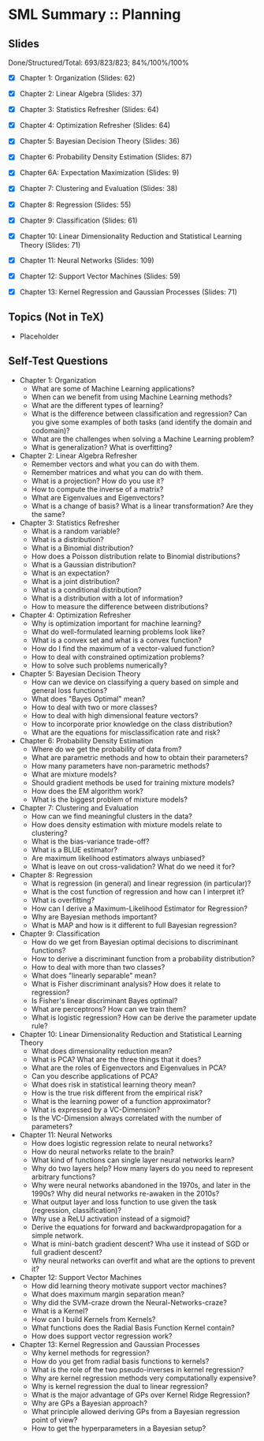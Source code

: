 # SML Summary :: Planning

## Slides

Done/Structured/Total: 693/823/823; 84%/100%/100%

- [x] Chapter 1: Organization (Slides: 62)
- [X] Chapter 2: Linear Algebra (Slides: 37)
- [X] Chapter 3: Statistics Refresher (Slides: 64)
- [X] Chapter 4: Optimization Refresher (Slides: 64)
- [X] Chapter 5: Bayesian Decision Theory (Slides: 36)
- [X] Chapter 6: Probability Density Estimation (Slides: 87)
- [X] Chapter 6A: Expectation Maximization (Slides: 9)
- [X] Chapter 7: Clustering and Evaluation (Slides: 38)
- [X] Chapter 8: Regression (Slides: 55)
- [X] Chapter 9: Classification (Slides: 61)
- [X] Chapter 10: Linear Dimensionality Reduction and Statistical Learning Theory (Slides: 71)
- [X] Chapter 11: Neural Networks (Slides: 109)
- [x] Chapter 12: Support Vector Machines (Slides: 59)
- [x] Chapter 13: Kernel Regression and Gaussian Processes (Slides: 71)



## Topics (Not in TeX)

* Placeholder



## Self-Test Questions

* Chapter 1: Organization
    - What are some of Machine Learning applications?
    - When can we benefit from using Machine Learning methods?
    - What are the different types of learning?
    - What is the difference between classification and regression? Can you give some examples of both tasks (and identify the domain and codomain)?
    - What are the challenges when solving a Machine Learning problem?
    - What is generalization? What is overfitting?
* Chapter 2: Linear Algebra Refresher
    - Remember vectors and what you can do with them.
    - Remember matrices and what you can do with them.
    - What is a projection? How do you use it?
    - How to compute the inverse of a matrix?
    - What are Eigenvalues and Eigenvectors?
    - What is a change of basis? What is a linear transformation? Are they the same?
* Chapter 3: Statistics Refresher
    - What is a random variable?
    - What is a distribution?
    - What is a Binomial distribution?
    - How does a Poisson distribution relate to Binomial distributions?
    - What is a Gaussian distribution?
    - What is an expectation?
    - What is a joint distribution?
    - What is a conditional distribution?
    - What is a distribution with a lot of information?
    - How to measure the difference between distributions?
* Chapter 4: Optimization Refresher
    - Why is optimization important for machine learning?
    - What do well-formulated learning problems look like?
    - What is a convex set and what is a convex function?
    - How do I find the maximum of a vector-valued function?
    - How to deal with constrained optimization problems?
    - How to solve such problems numerically?
* Chapter 5: Bayesian Decision Theory
    - How can we device on classifying a query based on simple and general loss functions?
    - What does "Bayes Optimal" mean?
    - How to deal with two or more classes?
    - How to deal with high dimensional feature vectors?
    - How to incorporate prior knowledge on the class distribution?
    - What are the equations for misclassification rate and risk?
* Chapter 6: Probability Density Estimation
    - Where do we get the probability of data from?
    - What are parametric methods and how to obtain their parameters?
    - How many parameters have non-parametric methods?
    - What are mixture models?
    - Should gradient methods be used for training mixture models?
    - How does the EM algorithm work?
    - What is the biggest problem of mixture models?
* Chapter 7: Clustering and Evaluation
    - How can we find meaningful clusters in the data?
    - How does density estimation with mixture models relate to clustering?
    - What is the bias-variance trade-off?
    - What is a BLUE estimator?
    - Are maximum likelihood estimators always unbiased?
    - What is leave on out cross-validation? What do we need it for?
* Chapter 8: Regression
    - What is regression (in general) and linear regression (in particular)?
    - What is the cost function of regression and how can I interpret it?
    - What is overfitting?
    - How can I derive a Maximum-Likelihood Estimator for Regression?
    - Why are Bayesian methods important?
    - What is MAP and how is it different to full Bayesian regression?
* Chapter 9: Classification
    - How do we get from Bayesian optimal decisions to discriminant functions?
    - How to derive a discriminant function from a probability distribution?
    - How to deal with more than two classes?
    - What does "linearly separable" mean?
    - What is Fisher discriminant analysis? How does it relate to regression?
    - Is Fisher's linear discriminant Bayes optimal?
    - What are perceptrons? How can we train them?
    - What is logistic regression? How can be derive the parameter update rule?
* Chapter 10: Linear Dimensionality Reduction and Statistical Learning Theory
    - What does dimensionality reduction mean?
    - What is PCA? What are the three things that it does?
    - What are the roles of Eigenvectors and Eigenvalues in PCA?
    - Can you describe applications of PCA?
    - What does risk in statistical learning theory mean?
    - How is the true risk different from the empirical risk?
    - What is the learning power of a function approximator?
    - What is expressed by a VC-Dimension?
    - Is the VC-Dimension always correlated with the number of parameters?
* Chapter 11: Neural Networks
    - How does logistic regression relate to neural networks?
    - How do neural networks relate to the brain?
    - What kind of functions can single layer neural networks learn?
    - Why do two layers help? How many layers do you need to represent arbitrary functions?
    - Why were neural networks abandoned in the 1970s, and later in the 1990s? Why did neural networks re-awaken in the 2010s?
    - What output layer and loss function to use given the task (regression, classification)?
    - Why use a ReLU activation instead of a sigmoid?
    - Derive the equations for forward and backwardpropagation for a simple network.
    - What is mini-batch gradient descent? Wha use it instead of SGD or full gradient descent?
    - Why neural networks can overfit and what are the options to prevent it?
* Chapter 12: Support Vector Machines
    - How did learning theory motivate support vector machines?
    - What does maximum margin separation mean?
    - Why did the SVM-craze drown the Neural-Networks-craze?
    - What is a Kernel?
    - How can I build Kernels from Kernels?
    - What functions does the Radial Basis Function Kernel contain?
    - How does support vector regression work?
* Chapter 13: Kernel Regression and Gaussian Processes
    - Why kernel methods for regression?
    - How do you get from radial basis functions to kernels?
    - What is the role of the two pseudo-inverses in kernel regression?
    - Why are kernel regression methods very computationally expensive?
    - Why is kernel regression the dual to linear regression?
    - What is the major advantage of GPs over Kernel Ridge Regression?
    - Why are GPs a Bayesian approach?
    - What principle allowed deriving GPs from a Bayesian regression point of view?
    - How to get the hyperparameters in a Bayesian setup?
